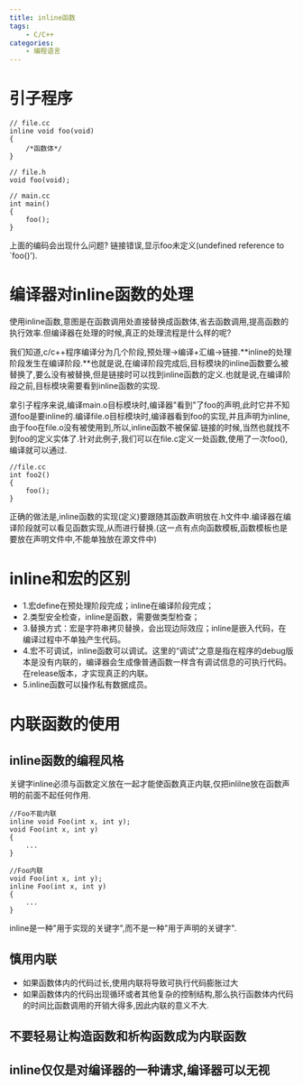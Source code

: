 ```yaml
---
title: inline函数
tags:
    - C/C++
categories:
    - 编程语言
---
```

# 引子程序
```
// file.cc
inline void foo(void)
{
    /*函数体*/
}

// file.h
void foo(void);

// main.cc
int main()
{
    foo();
}
```
上面的编码会出现什么问题? 链接错误,显示foo未定义(undefined reference to `foo()').

# 编译器对inline函数的处理

使用inline函数,意图是在函数调用处直接替换成函数体,省去函数调用,提高函数的执行效率.但编译器在处理的时候,真正的处理流程是什么样的呢?

我们知道,c/c++程序编译分为几个阶段,预处理->编译+汇编->链接.**inline的处理阶段发生在编译阶段.**也就是说,在编译阶段完成后,目标模块的inline函数要么被替换了,要么没有被替换,但是链接时可以找到inline函数的定义.也就是说,在编译阶段之前,目标模块需要看到inline函数的实现.

拿引子程序来说,编译main.o目标模块时,编译器"看到"了foo的声明,此时它并不知道foo是要inline的.编译file.o目标模块时,编译器看到foo的实现,并且声明为inline,由于foo在file.o没有被使用到,所以,inline函数不被保留.链接的时候,当然也就找不到foo的定义实体了.针对此例子,我们可以在file.c定义一处函数,使用了一次foo(),编译就可以通过.
```
//file.cc
int foo2()
{
    foo();
}
```

正确的做法是,inline函数的实现(定义)要跟随其函数声明放在.h文件中.编译器在编译阶段就可以看见函数实现,从而进行替换.(这一点有点向函数模板,函数模板也是要放在声明文件中,不能单独放在源文件中)

# inline和宏的区别
- 1.宏define在预处理阶段完成；inline在编译阶段完成；
- 2.类型安全检查，inline是函数，需要做类型检查；
- 3.替换方式：宏是字符串拷贝替换，会出现边际效应；inline是嵌入代码，在编译过程中不单独产生代码。
- 4.宏不可调试，inline函数可以调试。这里的“调试”之意是指在程序的debug版本是没有内联的，编译器会生成像普通函数一样含有调试信息的可执行代码。在release版本，才实现真正的内联。
- 5.inline函数可以操作私有数据成员。

# 内联函数的使用
## inline函数的编程风格
关键字inline必须与函数定义放在一起才能使函数真正内联,仅把inlilne放在函数声明的前面不起任何作用.
```
//Foo不能内联
inline void Foo(int x, int y);
void Foo(int x, int y)
{
    ...
}

//Foo内联
void Foo(int x, int y);
inline Foo(int x, int y)
{
    ...
}
```
inline是一种"用于实现的关键字",而不是一种"用于声明的关键字".

## 慎用内联
- 如果函数体内的代码过长,使用内联将导致可执行代码膨胀过大
- 如果函数体内的代码出现循环或者其他复杂的控制结构,那么执行函数体内代码的时间比函数调用的开销大得多,因此内联的意义不大.

## 不要轻易让构造函数和析构函数成为内联函数

## inline仅仅是对编译器的一种请求,编译器可以无视